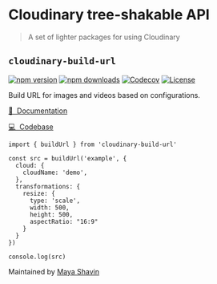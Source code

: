 # Cloudinary tree-shakable API

> A set of lighter packages for using Cloudinary

## `cloudinary-build-url`

[![npm version][npm-version-src]][npm-version-href]
[![npm downloads][npm-downloads-src]][npm-downloads-href]
[![Codecov][codecov-src]][codecov-href]
[![License][license-src]][license-href]

Build URL for images and videos based on configurations.

[📖&nbsp; Documentation](https://cloudinary-build-url.netlify.app)

[💻&nbsp; Codebase](https://github.com/mayashavin/cloudinary-api/tree/main/packages/url)

```
import { buildUrl } from 'cloudinary-build-url'

const src = buildUrl('example', {
  cloud: {
    cloudName: 'demo',
  },
  transformations: {
    resize: {
      type: 'scale',
      width: 500,
      height: 500,
      aspectRatio: "16:9"
    }
  }
})

console.log(src)
```

Maintained by [Maya Shavin](https://github.com/mayashavin)

<!-- Badges -->
[npm-version-src]: https://img.shields.io/npm/v/cloudinary-build-url/latest.svg
[npm-version-href]: https://npmjs.com/package/cloudinary-build-url

[npm-downloads-src]: https://img.shields.io/npm/dt/cloudinary-build-url.svg
[npm-downloads-href]: https://npmjs.com/package/cloudinary-build-url

[codecov-src]: https://img.shields.io/codecov/c/github/mayashavin/cloudinary-build-url.svg
[codecov-href]: https://codecov.io/gh/mayashavin/cloudinary-build-url

[license-src]: https://img.shields.io/npm/l/cloudinary-build-url.svg
[license-href]: https://npmjs.com/package/cloudinary-build-url